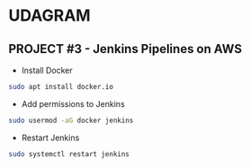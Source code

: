 # UDAGRAM

## PROJECT #3 - Jenkins Pipelines on AWS


- Install Docker
```bash
sudo apt install docker.io
```

- Add permissions to Jenkins
```bash
sudo usermod -aG docker jenkins
```

- Restart Jenkins
```bash
sudo systemctl restart jenkins
```